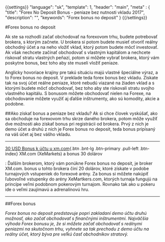 {{settings}}
  "language": "sk",
  "template": 1,
  "header": "main",
  "meta" : {
    "title": "Forex No Deposit Bonus - peniaze bez nutnosti vkladu 2017",
    "description": "",
    "keywords": "Forex bonus no deposit"
  }
{{/settings}}

#Forex bonus no deposit

Ak ste sa rozhodli začať obchodovať na forexovom trhu, budete potrebovať brokera, s ktorým začnete. U brokera si potom budete musieť otvoriť reálny obchodný účet a na neho vložiť vklad, ktorý potom budete môcť investovať. Ak však nechcete začínať obchodovať s vlastným kapitálom a nechcete riskovať stratu vlastných peňazí, potom si môžete vybrať brokera, ktorý vám poskytne bonus, bez toho aby ste museli vložiť peniaze.

Anglicky hovoriace krajiny pre takú situáciu majú vlastné špeciálne výraz, a to Forex bonus no deposit. V preklade teda forex bonus bez vkladu. Získate tak na svoj účet reálne peniaze, ktoré nebudú viazané na žiaden vklad a s ktorými budete môcť obchodovať, bez toho aby ste riskovali stratu svojho vlastného kapitálu.
S bonusom môžete obchodovať nielen na Forexe, na obchodovanie môžete využiť aj ďalšie inštrumenty, ako sú komodity, akcie a podobne.

##Ako získať bonus a peniaze bez vkladu?
Ak si chce človek vyskúšať, ako sa obchoduje na forexovom trhu skrze daného brokera, potom môže využiť dve možnosti ako získať bonus pri registrácii od brokera. Prvý z nich je demo účet a druhú z nich je Forex bonus no deposit, teda bonus pripísaný na váš účet aj bez vášho vkladu.


- - -
[30 USD Bonus k účtu u xm.com](http://clicks.pipaffiliates.com/afs/come.php?cid=46271&ctgid=17&atype=1&langcode=en&brandid=3 "Registrácia"){.btn .bnt-lg .btn-primary .pull-left .btn-index} XM.com (XeMarkets) a bonus 30 dolárov

:   Ďalším brokerom, ktorý vám ponúkne Forex bonus no deposit, je broker XM.com. bonus u tohto brokera činí 20 dolárov, ktoré získate v podobe turnajových vstupeniek do forexové arény.
Za bonus si môžete nakúpiť ľubovoľné vstupenky do arény XeMartkers.com, ktorých turnaja fungujú na princípe veľmi podobnom pokerovým turnajom. Rovnako tak ako u pokeru ide o veľmi zaujímavú a adrenalínovú hru.
- - -


##Forex bonus

*Forex bonus no deposit predstavuje popri zakladaní demo účtu druhú možnosť, ako začať obchodovať s finančnými inštrumentmi. Najväčšia výhoda Forex bonusu je, že si môžete začať obchodovať s reálnymi peniazmi na skutočnom trhu, vyhnete sa tak prechodu z demo účtu na reálny účet, ktorý býva pre veľkú časť obchodníkov stratový.*





